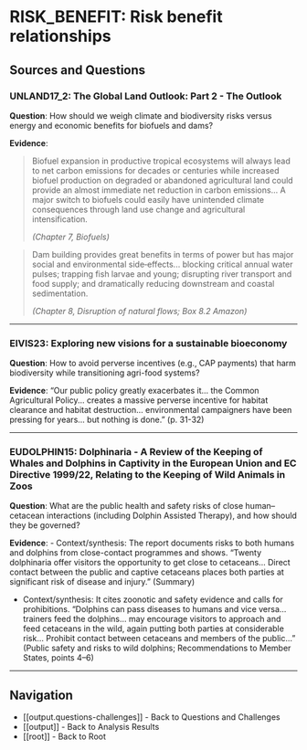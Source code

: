 # RISK_BENEFIT: Risk benefit relationships

## Sources and Questions

### UNLAND17_2: The Global Land Outlook: Part 2 - The Outlook

**Question**: How should we weigh climate and biodiversity risks versus energy and economic benefits for biofuels and dams?

**Evidence**: 

> Biofuel expansion in productive tropical ecosystems will always lead to net carbon emissions for decades or centuries while increased biofuel production on degraded or abandoned agricultural land could provide an almost immediate net reduction in carbon emissions... A major switch to biofuels could easily have unintended climate consequences through land use change and agricultural intensification.
>
> *(Chapter 7, Biofuels)*

> Dam building provides great benefits in terms of power but has major social and environmental side‑effects... blocking critical annual water pulses; trapping fish larvae and young; disrupting river transport and food supply; and dramatically reducing downstream and coastal sedimentation.
>
> *(Chapter 8, Disruption of natural flows; Box 8.2 Amazon)*



---

### EIVIS23: Exploring new visions for a sustainable bioeconomy

**Question**: How to avoid perverse incentives (e.g., CAP payments) that harm biodiversity while transitioning agri-food systems?

**Evidence**: “Our public policy greatly exacerbates it... the Common Agricultural Policy... creates a massive perverse incentive for habitat clearance and habitat destruction... environmental campaigners have been pressing for years... but nothing is done.” (p. 31-32)

---

### EUDOLPHIN15: Dolphinaria - A Review of the Keeping of Whales and Dolphins in Captivity in the European Union and EC Directive 1999/22, Relating to the Keeping of Wild Animals in Zoos

**Question**: What are the public health and safety risks of close human–cetacean interactions (including Dolphin Assisted Therapy), and how should they be governed?

**Evidence**: - Context/synthesis: The report documents risks to both humans and dolphins from close-contact programmes and shows. “Twenty dolphinaria offer visitors the opportunity to get close to cetaceans... Direct contact between the public and captive cetaceans places both parties at significant risk of disease and injury.” (Summary)

- Context/synthesis: It cites zoonotic and safety evidence and calls for prohibitions. “Dolphins can pass diseases to humans and vice versa... trainers feed the dolphins... may encourage visitors to approach and feed cetaceans in the wild, again putting both parties at considerable risk... Prohibit contact between cetaceans and members of the public...” (Public safety and risks to wild dolphins; Recommendations to Member States, points 4–6)

---

## Navigation

- [[output.questions-challenges]] - Back to Questions and Challenges
- [[output]] - Back to Analysis Results
- [[root]] - Back to Root
